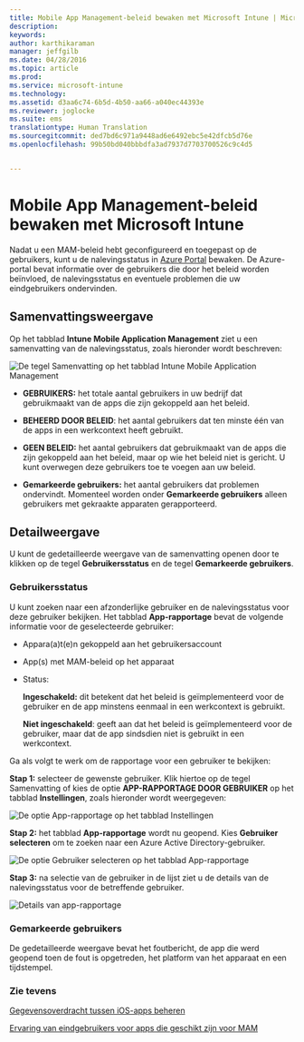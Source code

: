 ```yaml
---
title: Mobile App Management-beleid bewaken met Microsoft Intune | Microsoft Intune
description: 
keywords: 
author: karthikaraman
manager: jeffgilb
ms.date: 04/28/2016
ms.topic: article
ms.prod: 
ms.service: microsoft-intune
ms.technology: 
ms.assetid: d3aa6c74-6b5d-4b50-aa66-a040ec44393e
ms.reviewer: joglocke
ms.suite: ems
translationtype: Human Translation
ms.sourcegitcommit: ded7bd6c971a9448ad6e6492ebc5e42dfcb5d76e
ms.openlocfilehash: 99b50bd040bbbdfa3ad7937d7703700526c9c4d5


---
```


# Mobile App Management-beleid bewaken met Microsoft Intune
Nadat u een MAM-beleid hebt geconfigureerd en toegepast op de gebruikers, kunt u de nalevingsstatus in [Azure Portal](https://portal.azure.com) bewaken. De Azure-portal bevat informatie over de gebruikers die door het beleid worden beïnvloed, de nalevingsstatus en eventuele problemen die uw eindgebruikers ondervinden.
## Samenvattingsweergave
Op het tabblad **Intune Mobile Application Management** ziet u een samenvatting van de nalevingsstatus, zoals hieronder wordt beschreven:


![De tegel Samenvatting op het tabblad Intune Mobile Application Management](../media/mam-azure-portal-user-status-summary.png)

-   **GEBRUIKERS:** het totale aantal gebruikers in uw bedrijf dat gebruikmaakt van de apps die zijn gekoppeld aan het beleid.

-   **BEHEERD DOOR BELEID**: het aantal gebruikers dat ten minste één van de apps in een werkcontext heeft gebruikt.

-   **GEEN BELEID:** het aantal gebruikers dat gebruikmaakt van de apps die zijn gekoppeld aan het beleid, maar op wie het beleid niet is gericht.  U kunt overwegen deze gebruikers toe te voegen aan uw beleid.

- **Gemarkeerde gebruikers:** het aantal gebruikers dat problemen ondervindt. Momenteel worden onder **Gemarkeerde gebruikers** alleen gebruikers met gekraakte apparaten gerapporteerd.


## Detailweergave
U kunt de gedetailleerde weergave van de samenvatting openen door te klikken op de tegel **Gebruikersstatus** en de tegel **Gemarkeerde gebruikers**.

### Gebruikersstatus
U kunt zoeken naar een afzonderlijke gebruiker en de nalevingsstatus voor deze gebruiker bekijken. Het tabblad **App-rapportage** bevat de volgende informatie voor de geselecteerde gebruiker:
- Appara(a)t(e)n gekoppeld aan het gebruikersaccount
- App(s) met MAM-beleid op het apparaat
- Status:

  **Ingeschakeld:** dit betekent dat het beleid is geïmplementeerd voor de gebruiker en de app minstens eenmaal in een werkcontext is gebruikt.

  **Niet ingeschakeld**: geeft aan dat het beleid is geïmplementeerd voor de gebruiker, maar dat de app sindsdien niet is gebruikt in een werkcontext.

Ga als volgt te werk om de rapportage voor een gebruiker te bekijken:

**Stap 1:** selecteer de gewenste gebruiker. Klik hiertoe op de tegel Samenvatting of kies de optie **APP-RAPPORTAGE DOOR GEBRUIKER** op het tabblad **Instellingen**, zoals hieronder wordt weergegeven:

![De optie App-rapportage op het tabblad Instellingen](../media/mam-azure-portal-app-reporting-by-user-settings-blade.png)

**Stap 2:** het tabblad **App-rapportage** wordt nu geopend. Kies **Gebruiker selecteren** om te zoeken naar een Azure Active Directory-gebruiker.

![De optie Gebruiker selecteren op het tabblad App-rapportage](../media/mam-azure-portal-app-reporting-select-user.png)

**Stap 3:** na selectie van de gebruiker in de lijst ziet u de details van de nalevingsstatus voor de betreffende gebruiker.

![Details van app-rapportage](../media/mam-azure-portal-app-reporting-by-user.png)
### Gemarkeerde gebruikers
De gedetailleerde weergave bevat het foutbericht, de app die werd geopend toen de fout is opgetreden, het platform van het apparaat en een tijdstempel.  

### Zie tevens
[Gegevensoverdracht tussen iOS-apps beheren](manage-data-transfer-between-ios-apps-with-microsoft-intune.md)

[Ervaring van eindgebruikers voor apps die geschikt zijn voor MAM](end-user-experience-for-mam-enabled-apps-with-microsoft-intune.md)



<!--HONumber=Jun16_HO4-->


